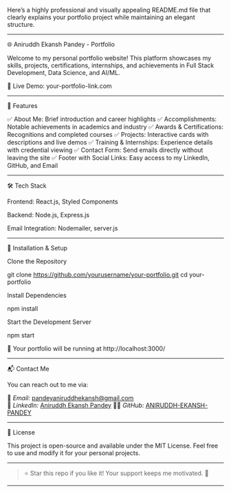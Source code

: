 Here’s a highly professional and visually appealing README.md file that clearly explains your portfolio project while maintaining an elegant structure.

---

🌐 Aniruddh Ekansh Pandey - Portfolio

Welcome to my personal portfolio website! This platform showcases my skills, projects, certifications, internships, and achievements in Full Stack Development, Data Science, and AI/ML.

📌 Live Demo: your-portfolio-link.com

---

🎯 Features

✅ About Me: Brief introduction and career highlights
✅ Accomplishments: Notable achievements in academics and industry
✅ Awards & Certifications: Recognitions and completed courses
✅ Projects: Interactive cards with descriptions and live demos
✅ Training & Internships: Experience details with credential viewing
✅ Contact Form: Send emails directly without leaving the site
✅ Footer with Social Links: Easy access to my LinkedIn, GitHub, and Email

---

🛠 Tech Stack

Frontend: React.js, Styled Components

Backend: Node.js, Express.js

Email Integration: Nodemailer, server.js

---

🚀 Installation & Setup

Clone the Repository

git clone https://github.com/yourusername/your-portfolio.git
cd your-portfolio

Install Dependencies

npm install

Start the Development Server

npm start

🚀 Your portfolio will be running at http://localhost:3000/

---

📬 Contact Me

You can reach out to me via:

📧 _Email:_ [pandeyaniruddhekansh@gmail.com](mailto:pandeyaniruddhekansh@gmail.com)  
🔗 _LinkedIn:_ [Aniruddh Ekansh Pandey](https://www.linkedin.com/in/aniruddh-ekansh-pandey-447904258)
👨‍💻 _GitHub:_ [ANIRUDDH-EKANSH-PANDEY](https://github.com/ANIRUDDH-EKANSH-PANDEY)

---

📜 License

This project is open-source and available under the MIT License. Feel free to use and modify it for your personal projects.

---

> ⭐ Star this repo if you like it! Your support keeps me motivated. 🚀

---
